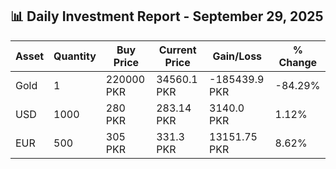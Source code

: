 ## 📊 Daily Investment Report - September 29, 2025

| Asset | Quantity | Buy Price | Current Price | Gain/Loss | % Change |
|-------|----------|-----------|----------------|------------|----------|
| Gold | 1 | 220000 PKR | 34560.1 PKR | -185439.9 PKR | -84.29% |
| USD | 1000 | 280 PKR | 283.14 PKR | 3140.0 PKR | 1.12% |
| EUR | 500 | 305 PKR | 331.3 PKR | 13151.75 PKR | 8.62% |
